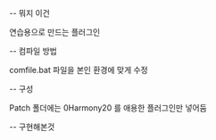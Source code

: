 ﻿-- 뭐지 이건

연습용으로 만드는 플러그인

-- 컴파일 방법

comfile.bat 파일을 본인 환경에 맞게 수정

-- 구성 

Patch 폴더에는 0Harmony20 를 애용한 플러그인만 넣어둠

-- 구현해본것

